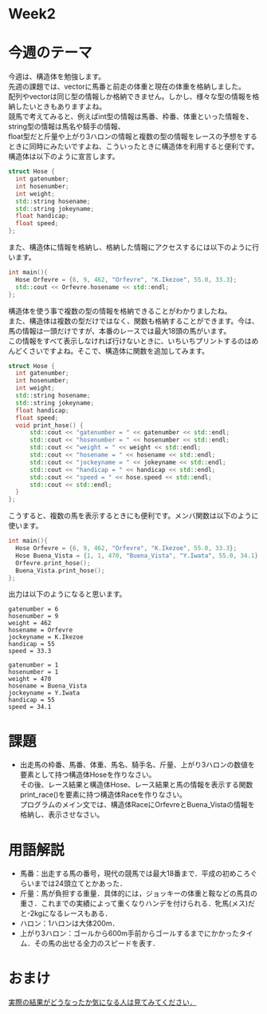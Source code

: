 # Week2
# 今週のテーマ
今週は、構造体を勉強します。<br>先週の課題では、vectorに馬番と前走の体重と現在の体重を格納しました。<br>
配列やvectorは同じ型の情報しか格納できません。しかし、様々な型の情報を格納したいときもありますよね。<br>
競馬で考えてみると、例えばint型の情報は馬番、枠番、体重といった情報を、string型の情報は馬名や騎手の情報、<br>
float型だと斤量や上がり3ハロンの情報と複数の型の情報をレースの予想をするときに同時にみたいですよね、こういったときに構造体を利用すると便利です。<br>
構造体は以下のように宣言します。
~~~cpp
struct Hose {
  int gatenumber;
  int hosenumber;
  int weight;
  std::string hosename;
  std::string jokeyname;
  float handicap;
  float speed;
};
~~~
また、構造体に情報を格納し、格納した情報にアクセスするには以下のように行います。
~~~C++
int main(){
  Hose Orfevre = {6, 9, 462, "Orfevre", "K.Ikezoe", 55.0, 33.3};
  std::cout << Orfevre.hosename << std::endl;
};
~~~
構造体を使う事で複数の型の情報を格納できることがわかりましたね。<br>
また、構造体は複数の型だけではなく、関数も格納することができます。今は、馬の情報は一頭だけですが、本番のレースでは最大18頭の馬がいます。<br>
この情報をすべて表示しなければ行けないときに、いちいちプリントするのはめんどくさいですよね。そこで、構造体に関数を追加してみます。
~~~cpp
struct Hose {
  int gatenumber;
  int hosenumber;
  int weight;
  std::string hosename;
  std::string jokeyname;
  float handicap;
  float speed;
  void print_hose() {
      std::cout << "gatenumber = " << gatenumber << std::endl;
      std::cout << "hosenumber = " << hosenumber << std::endl;
      std::cout << "weight = " << weight << std::endl;
      std::cout << "hosename = " << hosename << std::endl;
      std::cout << "jockeyname = " << jokeyname << std::endl;
      std::cout << "handicap = " << handicap << std::endl;
      std::cout << "speed = " << hose.speed << std::endl;
      std::cout << std::endl;
  }
};
~~~
こうすると、複数の馬を表示するときにも便利です。メンバ関数は以下のように使います。
~~~cpp
int main(){
  Hose Orfevre = {6, 9, 462, "Orfevre", "K.Ikezoe", 55.0, 33.3};
  Hose Buena_Vista = {1, 1, 470, "Buena_Vista", "Y.Iwata", 55.0, 34.1};
  Orfevre.print_hose();
  Buena_Vista.print_hose();
};
~~~
出力は以下のようになると思います。
~~~
gatenumber = 6
hosenumber = 9
weight = 462
hosename = Orfevre
jockeyname = K.Ikezoe
handicap = 55
speed = 33.3

gatenumber = 1
hosenumber = 1
weight = 470
hosename = Buena_Vista
jockeyname = Y.Iwata
handicap = 55
speed = 34.1
~~~
# 課題
- 出走馬の枠番、馬番、体重、馬名、騎手名、斤量、上がり3ハロンの数値を要素として持つ構造体Hoseを作りなさい。<br>
その後、レース結果と構造体Hose、レース結果と馬の情報を表示する関数print_race()を要素に持つ構造体Raceを作りなさい。<br>
プログラムのメイン文では、構造体RaceにOrfevreとBuena_Vistaの情報を格納し、表示させなさい。<br>
# 用語解説
- 馬番：出走する馬の番号，現代の競馬では最大18番まで．平成の初めころぐらいまでは24頭立てとかあった．
- 斤量：馬が負担する重量．具体的には，ジョッキーの体重と鞍などの馬具の重さ．これまでの実績によって重くなりハンデを付けられる．牝馬(メス)だと-2kgになるレースもある．
- ハロン：1ハロンは大体200m．
- 上がり3ハロン：ゴールから600m手前からゴールするまでにかかったタイム．その馬の出せる全力のスピードを表す．
# おまけ
[実際の結果がどうなったか気になる人は見てみてください．](https://www.youtube.com/watch?v=JOD6LL4yGZM)
